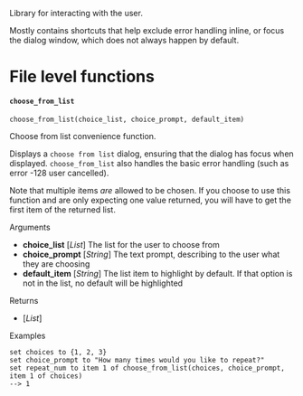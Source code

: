 
Library for interacting with the user.

Mostly contains shortcuts that help exclude error handling inline, or focus the dialog window, which does not always happen by default.



# File level functions

#### `choose_from_list`
```applescript
choose_from_list(choice_list, choice_prompt, default_item)
```
Choose from list convenience function.

Displays a `choose from list` dialog, ensuring that the dialog has focus when displayed. `choose_from_list` also handles the basic error handling (such as error -128 user cancelled).

Note that multiple items _are_ allowed to be chosen. If you choose to use this function and are only expecting one value returned, you will have to get the first item of the returned list.

<p class="attribute_section">Arguments</p>

* **choice_list** [_List_] The list for the user to choose from
* **choice_prompt** [_String_] The text prompt, describing to the user what they are choosing
* **default_item** [_String_] The list item to highlight by default. If that option is not in the list, no default will be highlighted

<p class="attribute_section">Returns</p>

* [_List_] 


<p class="attribute_section">Examples</p>

```applescript
set choices to {1, 2, 3}
set choice_prompt to "How many times would you like to repeat?"
set repeat_num to item 1 of choose_from_list(choices, choice_prompt, item 1 of choices)
--> 1
```
<br/>

